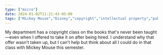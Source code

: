 ```yaml
---
type: ["micro"]
date: 2024-01-02T11:21:43-05:00
tags: ["Mickey Mouse","Disney","copyright","intellectual property","public domain"]
---
```

My department has a copyright class on the books that's never been taught—even when I offered to take it on after being hired. I understand why that offer wasn't taken up, but I can't help but think about all I could do in that class with Mickey Mouse this semester.
